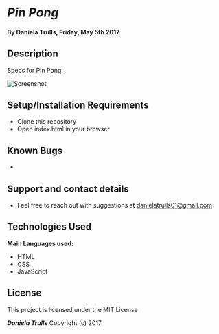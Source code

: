 # _Pin Pong_

#### By **Daniela Trulls, Friday, May 5th 2017**

## Description

Specs for Pin Pong:

![Screenshot](pingpong.png)

## Setup/Installation Requirements

* Clone this repository
* Open index.html in your browser

## Known Bugs

*

## Support and contact details

* Feel free to reach out with suggestions at danielatrulls01@gmail.com
## Technologies Used

**Main Languages used:**

* HTML
* CSS
* JavaScript

## License

This project is licensed under the MIT License

**_Daniela Trulls_** Copyright (c) 2017
